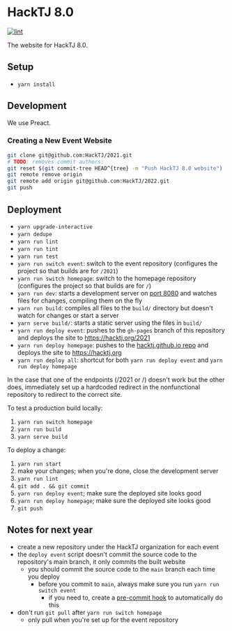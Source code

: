 # HackTJ 8.0

[![lint](https://github.com/HackTJ/2021/workflows/lint/badge.svg?event=push)](https://github.com/HackTJ/2021/actions?query=workflow%3Alint)

The website for HackTJ 8.0.

## Setup

- `yarn install`

## Development

We use Preact.

### Creating a New Event Website

```sh
git clone git@github.com:HackTJ/2021.git
# TODO: removes commit authors:
git reset $(git commit-tree HEAD^{tree} -m "Push HackTJ 8.0 website")  # squash all commits into 1
git remote remove origin
git remote add origin git@github.com:HackTJ/2022.git
git push
```

## Deployment

- `yarn upgrade-interactive`
- `yarn dedupe`
- `yarn run lint`
- `yarn run tint`
- `yarn run test`
- `yarn run switch event`: switch to the event repository (configures the project so that builds are for `/2021`)
- `yarn run switch homepage`: switch to the homepage repository (configures the project so that builds are for `/`)
- `yarn run dev`: starts a development server on [port 8080](localhost:8080) and watches files for changes, compiling them on the fly
- `yarn run build`: compiles all files to the `build/` directory but doesn't watch for changes or start a server
- `yarn serve build/`: starts a static server using the files in `build/`
- `yarn run deploy event`: pushes to the `gh-pages` branch of this repository and deploys the site to <https://hacktj.org/2021>
- `yarn run deploy homepage`: pushes to the [hacktj.github.io repo](https://github.com/HackTJ/hacktj.github.io) and deploys the site to <https://hacktj.org>
- `yarn run deploy all`: shortcut for both `yarn run deploy event` and `yarn run deploy homepage`

In the case that one of the endpoints (/2021 or /) doesn't work but the other does, immediately set up a hardcoded redirect in the nonfunctional repository to redirect to the correct site.

To test a production build locally:

1.  `yarn run switch homepage`
2.  `yarn run build`
3.  `yarn serve build`

To deploy a change:

1.  `yarn run start`
2.  make your changes; when you're done, close the development server
3.  `yarn run lint`
4.  `git add . && git commit`
5.  `yarn run deploy event`; make sure the deployed site looks good
6.  `yarn run deploy homepage`; make sure the deployed site looks good
7.  `git push`

## Notes for next year

- create a new repository under the HackTJ organization for each event
- the `deploy event` script doesn't commit the source code to the repository's main branch, it only commits the built website
  - you should commit the source code to the `main` branch each time you deploy
    - before you commit to `main`, always make sure you run `yarn run switch event`
      - if you need to, create a [pre-commit hook](https://git-scm.com/docs/githooks#_pre_commit) to automatically do this
- don't run `git pull` after `yarn run switch homepage`
  - only pull when you're set up for the event repository

